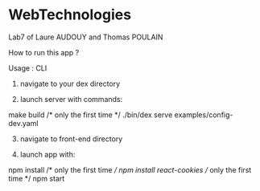# WebTechnologies
Lab7 of Laure AUDOUY and Thomas POULAIN


How to run this app ? 

Usage : CLI

1. navigate to your dex directory

2. launch server with commands:

make build /* only the first time */
./bin/dex serve examples/config-dev.yaml

3. navigate to front-end directory

4. launch app with:

npm install /* only the first time */
npm install react-cookies /* only the first time */
npm start
